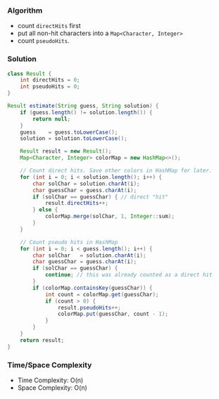 ### Algorithm

- count `directHits` first
- put all non-hit characters into a `Map<Character, Integer>`
- count `pseudoHits`.

### Solution

```java
class Result {
    int directHits = 0;
    int pseudoHits = 0;
}
```

```java
Result estimate(String guess, String solution) {
    if (guess.length() != solution.length()) {
        return null;
    }
    guess    = guess.toLowerCase();
    solution = solution.toLowerCase();

    Result result = new Result();
    Map<Character, Integer> colorMap = new HashMap<>();

    // Count direct hits. Save other colors in HashMap for later.
    for (int i = 0; i < solution.length(); i++) {
        char solChar = solution.charAt(i);
        char guessChar = guess.charAt(i);
        if (solChar == guessChar) { // direct "hit"
            result.directHits++;
        } else {
            colorMap.merge(solChar, 1, Integer::sum);
        }
    }

    // Count pseudo hits in HashMap
    for (int i = 0; i < guess.length(); i++) {
        char solChar   = solution.charAt(i);
        char guessChar = guess.charAt(i);
        if (solChar == guessChar) {
            continue; // this was already counted as a direct hit
        }
        if (colorMap.containsKey(guessChar)) {
            int count = colorMap.get(guessChar);
            if (count > 0) {
                result.pseudoHits++;
                colorMap.put(guessChar, count - 1);
            }
        }
    }
    return result;
}
```

### Time/Space Complexity

-  Time Complexity: O(n)
- Space Complexity: O(n)
